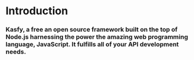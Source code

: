 # Introduction

### Kasfy, a free an open source framework built on the top of Node.js harnessing the power the amazing web programming language, JavaScript. It fulfills all of your API development needs.
